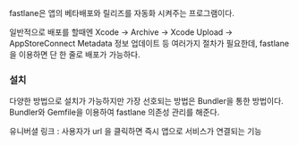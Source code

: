 fastlane은 앱의 베타배포와 릴리즈를 자동화 시켜주는 프로그램이다.

일반적으로 배포를 할때엔 Xcode -> Archive -> Xcode Upload -> AppStoreConnect Metadata 정보 업데이트 등 여러가지 절차가 필요한데, fastlane 을 이용하면 단 한 줄로 배포가 가능하다.

### 설치
다양한 방법으로 설치가 가능하지만 가장 선호되는 방법은 Bundler을 통한 방법이다.
Bundler와 Gemfile을 이용하여 fastlane 의존성 관리를 해준다.

유니버셜 링크 : 사용자가 url 을 클릭하면 즉시 앱으로 서비스가 연결되는 기능